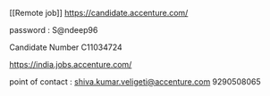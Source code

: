 [[Remote job]]
https://candidate.accenture.com/

password : S@ndeep96

Candidate Number 
C11034724

https://india.jobs.accenture.com/

point of contact : shiva.kumar.veligeti@accenture.com
9290508065